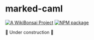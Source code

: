 # marked-caml

[![A WikiBonsai Project](https://img.shields.io/badge/%F0%9F%8E%8B-A%20WikiBonsai%20Project-brightgreen)](https://github.com/wikibonsai/wikibonsai)
[![NPM package](https://img.shields.io/npm/v/marked-caml)](https://npmjs.org/package/marked-caml)

🚧 Under construction 🚧
